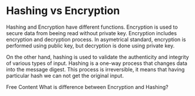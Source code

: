 # Hashing vs Encryption

Hashing and Encryption have different functions. Encryption is used to secure data from beeing read without private key. Encryption includes encryption and decryption process. In asymetrical standard,
encryption is performed using public key, but decryption is done using private key.

On the other hand, hashing is used to validate the authenticity and integrity of various types of input. Hashing is a one-way process that changes data into the message digest. This process is irreversible, it means that having particular hash we can not get the original input.

<ResourceGroupTitle>Free Content</ResourceGroupTitle>
<BadgeLink badgeText='Read' colorScheme='yellow' href='https://www.encryptionconsulting.com/education-center/encryption-vs-hashing/'>What is difference between Encryption and Hashing?</BadgeLink>